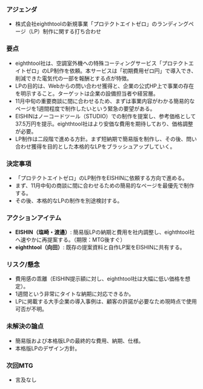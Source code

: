 ### アジェンダ
- 株式会社eighthtoolの新規事業「プロテクトエイトゼロ」のランディングページ（LP）制作に関する打ち合わせ

### 要点
- eighthtool社は、空調室外機への特殊コーティングサービス「プロテクトエイトゼロ」のLP制作を依頼。本サービスは「初期費用ゼロ円」で導入でき、削減できた電気代の一部を報酬とする点が特徴。
- LPの目的は、Webからの問い合わせ獲得と、企業の公式HP上で事業の存在を明示すること。ターゲットは企業の設備担当者や経営層。
- 11月中旬の重要商談に間に合わせるため、まずは事業内容がわかる簡易的なページを1週間程度で制作したいという緊急の要望がある。
- EISHINはノーコードツール（STUDIO）での制作を提案し、参考価格として37.5万円を提示。eighthtool社はより安価な費用を期待しており、価格調整が必要。
- LP制作は二段階で進める方針。まず短納期で簡易版を制作し、その後、問い合わせ獲得を目的とした本格的なLPをブラッシュアップしていく。

### 決定事項
- 「プロテクトエイトゼロ」のLP制作をEISHINに依頼する方向で進める。
- まず、11月中旬の商談に間に合わせるための簡易的なページを最優先で制作する。
- その後、本格的なLPの制作を別途検討する。

### アクションアイテム
- **EISHIN（塩崎・渡邉）**: 簡易版LPの納期と費用を社内調整し、eighthtool社へ速やかに再提案する。（期限：MTG後すぐ）
- **eighthtool（向田）**: 既存の提案資料と自作LP案をEISHINに共有する。

### リスク/懸念
- 費用感の乖離（EISHIN提示額に対し、eighthtool社は大幅に低い価格を想定）。
- 1週間という非常にタイトな納期に対応できるか。
- LPに掲載する大手企業の導入事例は、顧客の許諾が必要なため現時点で使用可否が不明。

### 未解決の論点
- 簡易版および本格版LPの最終的な費用、納期、仕様。
- 本格版LPのデザイン方針。

### 次回MTG
- 言及なし